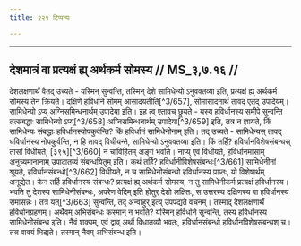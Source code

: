 ```yaml
---
title: २२१ टिप्पन्यः

---
```


[^3/656]: E2: 4,560; E4: 4,861; E6: 1,265

____________________________________________


## देशमात्रं वा प्रत्यक्षं ह्य् अर्थकर्म सोमस्य // MS_३,७.१६ //

देशलक्षणार्थं वैतद् उच्यते - यस्मिन् सुन्वन्ति, तस्मिन् देशे सामिधेन्यो ऽनुवक्तव्या इति, प्रत्यक्षं ह्य् अर्थकर्म सोमस्य तेन क्रियते। दक्षिणे हविर्धाने सोमम् आसादयतीति[^3/657], सोमासादनार्थं तावद् एतद् उपादेयम्। सामिधेन्यो ऽप्य् अग्निसमिन्धनार्थम् उपादेया इति। इह त्व् एतावच् छ्रूयते - यस्य हविर्धानस्य समीपे सुन्वन्ति तत्संबद्धाः सामिधेन्यो ऽप्य्[^3/658] अग्निसमिन्धनार्थम् उपादेया[^3/659] इति, तत्र न ज्ञायते, किं सामिधेन्यः संबद्धाः हविर्धानस्योपकुर्वन्ति? किं हविर्धानं सामिधेनीनाम् इति। तद् उच्यते - सामिधेन्यस् तावद् धविर्धानस्य नोपकुर्वन्ति, न हि तावद् विधीयन्ते, सामिधेन्यो ऽनुवक्तव्या इति। किं तर्हि? हविर्धानविशेषसंबन्धस् तासां विधीयते, [३९५][^3/660] न चाविहितम् अङ्गं भवति। नाप्य् एवं विधीयते, हविर्धानमासाम् अनुच्यमानानाम् उपादातव्यं संबन्धयितुम् इति। कथं तर्हि? हविर्धानीविशेषसंबन्धः[^3/661] सामिधेनीनां श्रूयते, हविर्धानसंबन्धो[^3/662] विधीयते, न च सामिधेनीसंबन्धो हविर्धानस्य प्राप्तः, यो विशेषार्थम् अनूद्येत। केन तर्हि हविर्धानस्य संबन्धः? प्रत्यक्षं ह्य् अर्थकर्म सोमस्य, न तु सामिधेनीकर्म प्रत्यक्षं हविर्धानस्य। भवति तु देशस्य सामिधेनीसंबन्धः, अपरेण वेदिम् इति होतुर् देशो लक्षितः, स उत्तरस्य दक्षिणस्य वा हविर्धानस्य समासन्नः। तत्र यत्[^3/663] सुन्वन्ति, तद् अन्वाहुर् इत्य् उपपद्यते वचनम्। तस्माद् देशलक्षणार्थं हविर्धानग्रहणम्।
अथैवम् अभिसंबन्धः कस्मान् न भवति? यस्मिन् हविर्धाने सुन्वन्ति, तस्य हविर्धानस्य सामिधेनीसंबन्ध इति। नैवं शक्यम्, एवं द्वाव् अर्थौ विधातव्यौ भवतः, हविर्धानसंबन्धो हविर्धानविशेषसंबन्धश् च। तत्र वाक्यं भिद्यते। तस्मान् नैवम् अभिसंबन्ध इति।
